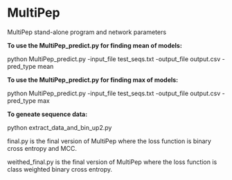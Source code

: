 # MultiPep
MultiPep stand-alone program and network parameters


<b>To use the MultiPep_predict.py for finding mean of models:</b>
<p>python MultiPep_predict.py -input_file test_seqs.txt -output_file output.csv -pred_type mean</p>


<b>To use the MultiPep_predict.py for finding max of models:</b>
<p>python MultiPep_predict.py -input_file test_seqs.txt -output_file output.csv -pred_type max</p>

<b>To geneate sequence data:</b>
<p>python extract_data_and_bin_up2.py</p>


<p>final.py is the final version of MultiPep where the loss function is binary cross entropy and MCC.</p>
<p>weithed_final.py is the final version of MultiPep where the loss function is class weighted binary cross entropy.</p>
